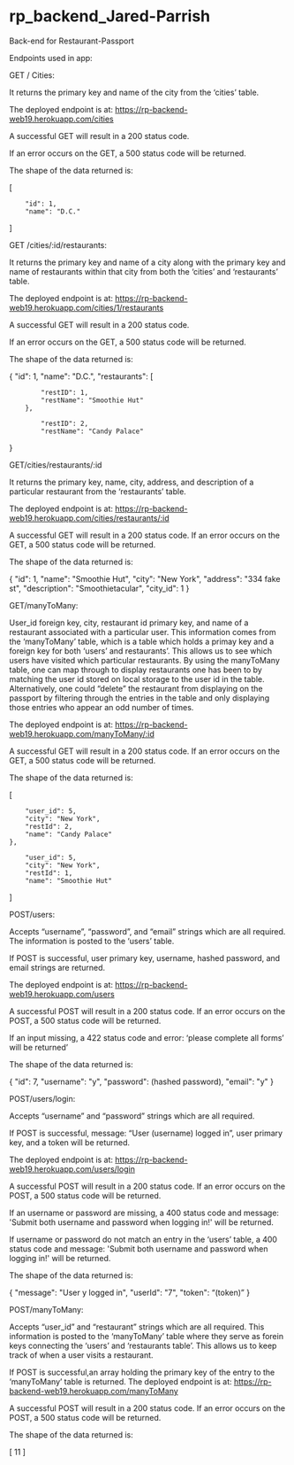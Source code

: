 # rp_backend_Jared-Parrish
Back-end for Restaurant-Passport

Endpoints used in app:

GET / Cities:

It returns the primary key and name of the city from the ‘cities’ table.

The deployed endpoint is at: https://rp-backend-web19.herokuapp.com/cities

A successful GET will result in a 200 status code.

If an error occurs on the GET, a 500 status code will be returned.

The shape of the data returned is:


[
    
        "id": 1,
        "name": "D.C."
    
]


GET /cities/:id/restaurants:

It returns the primary key and name of a city along with the primary key and name of restaurants within that city from both the ‘cities’ and ‘restaurants’ table.

The deployed endpoint is at:
https://rp-backend-web19.herokuapp.com/cities/1/restaurants

A successful GET will result in a 200 status code.

If an error occurs on the GET, a 500 status code will be returned.

The shape of the data returned is:


{
    "id": 1,
    "name": "D.C.",
    "restaurants": [
        
            "restID": 1,
            "restName": "Smoothie Hut"
        },
        
            "restID": 2,
            "restName": "Candy Palace"
}


GET/cities/restaurants/:id

It returns the primary key, name, city, address, and description of a particular restaurant from the ‘restaurants’ table.

The deployed endpoint is at: https://rp-backend-web19.herokuapp.com/cities/restaurants/:id

A successful GET will result in a 200 status code.
If an error occurs on the GET, a 500 status code will be returned.

The shape of the data returned is:


{
    "id": 1,
    "name": "Smoothie Hut",
    "city": "New York",
    "address": "334 fake st",
    "description": "Smoothietacular",
    "city_id": 1
}


GET/manyToMany:

User_id foreign key, city, restaurant id primary key, and name of a restaurant associated with a particular user. This information comes from the ‘manyToMany’ table, which is a table which holds a primay key and a foreign key for both ‘users’ and restaurants’. This allows us to see which users have visited which particular restaurants. By using the manyToMany table, one can map through to display restaurants one has been to by matching the user id stored on local storage to the user id in the table. Alternatively, one could “delete” the restaurant from displaying on the passport by filtering through the entries in the table and only displaying those entries who appear an odd number of times.

The deployed endpoint is at: https://rp-backend-web19.herokuapp.com/manyToMany/:id

A successful GET will result in a 200 status code.
If an error occurs on the GET, a 500 status code will be returned.

The shape of the data returned is:


[
    
        "user_id": 5,
        "city": "New York",
        "restId": 2,
        "name": "Candy Palace"
    },
    
        "user_id": 5,
        "city": "New York",
        "restId": 1,
        "name": "Smoothie Hut"
    
]


POST/users:

Accepts “username”, “password”, and “email” strings which are all required. The information is posted to the ‘users’ table.

If POST is successful, user primary key, username, hashed password, and email strings are returned.

The deployed endpoint is at: https://rp-backend-web19.herokuapp.com/users

A successful POST will result in a 200 status code.
If an error occurs on the POST, a 500 status code will be returned.

If an input missing, a 422 status code and error: ‘please complete all forms’ will be returned’

The shape of the data returned is:


{
    "id": 7,
    "username": "y",
    "password": (hashed password),
    "email": "y"
}


POST/users/login:

Accepts “username” and “password” strings which are all required. 

If POST is successful, message: “User (username) logged in”, user primary key, and a token will be returned.

The deployed endpoint is at: https://rp-backend-web19.herokuapp.com/users/login

A successful POST will result in a 200 status code.
If an error occurs on the POST, a 500 status code will be returned.

If an username or password are missing, a 400 status code and message: 'Submit both username and password when logging in!' will be returned.

If username or password do not match an entry in the ‘users’ table,
a 400 status code and message: 'Submit both username and password when logging in!' will be returned.

The shape of the data returned is:

{
    "message": "User y logged in",
    "userId": "7",
    "token": “(token)”
}


POST/manyToMany:

Accepts “user_id” and “restaurant” strings which are all required. This information is posted to the ‘manyToMany’ table where they serve as forein keys connecting the ‘users’ and ‘restaurants table’. This allows us to keep track of when a user visits a restaurant.

If POST is successful,an array holding the primary key of the entry to the ‘manyToMany’ table is returned.
The deployed endpoint is at: https://rp-backend-web19.herokuapp.com/manyToMany

A successful POST will result in a 200 status code.
If an error occurs on the POST, a 500 status code will be returned.

The shape of the data returned is:


[
    11
]




